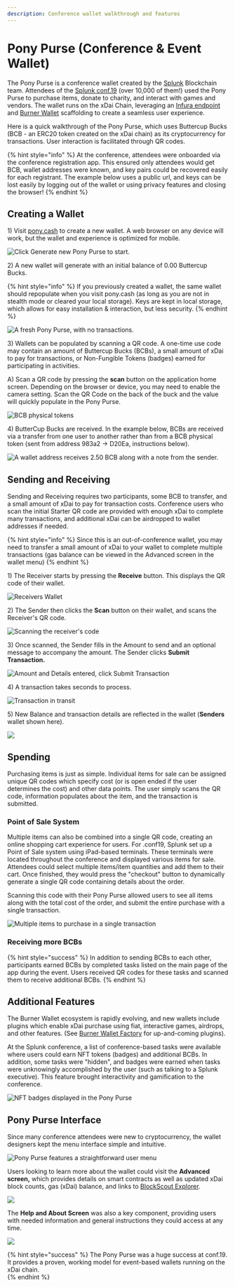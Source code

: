 ```yaml
---
description: Conference wallet walkthrough and features
---
```


# Pony Purse \(Conference & Event Wallet\)

The Pony Purse is a conference wallet created by the [Splunk](https://www.splunk.com/) Blockchain team. Attendees of the [Splunk conf.19](splunk-conference-non-crypto-conference.md) \(over 10,000 of them!\) used the Pony Purse to purchase items, donate to charity, and interact with games and vendors. The wallet runs on the xDai Chain, leveraging an [Infura endpoint](https://blog.infura.io/infura-brings-scale-to-splunk-xdai-pop-up-cryptocurrency-ab53eda62320) and [Burner Wallet](../../../for-users/wallets/burner-wallet.md) scaffolding to create a seamless user experience. 

Here is a quick walkthrough of the Pony Purse, which uses Buttercup Bucks \(BCB - an ERC20 token created on the xDai chain\) as its cryptocurrency for transactions. User interaction is facilitated through QR codes.

{% hint style="info" %}
At the conference, attendees were onboarded via the conference registration app. This ensured only attendees would get BCB, wallet addresses were known, and key pairs could be recovered easily for each registrant. The example below uses a public url, and keys can be lost easily by logging out of the wallet or using privacy features and closing the browser!
{% endhint %}

## Creating a Wallet

1\) Visit  [pony.cash](https://pony.cash) to create a new wallet.  A web browser on any device will work, but the wallet and experience is optimized for mobile. 

![Click Generate new Pony Purse to start.](../../../.gitbook/assets/bb1.png)

2\) A new wallet will generate with an initial balance of 0.00 Buttercup Bucks.

{% hint style="info" %}
If you previously created a wallet, the same wallet should repopulate when you visit pony.cash \(as long as you are not in stealth mode or cleared your local storage\). Keys are kept in local storage, which allows for easy installation & interaction, but less security.
{% endhint %}

![A fresh Pony Purse, with no transactions.](../../../.gitbook/assets/bcb2.png)

3\) Wallets can be populated by scanning a QR code.  A one-time use code may contain an amount of Buttercup Bucks \(BCBs\), a small amount of xDai to pay for transactions, or Non-Fungible Tokens \(badges\) earned for participating in activities. 

A\) Scan a QR code by pressing the **scan** button on the application home screen. Depending on the browser or device, you may need to enable the camera setting. Scan the QR Code on the back of the buck and the value will quickly populate in the Pony Purse.

![BCB physical tokens](../../../.gitbook/assets/bcb1.png)

4\)  ButterCup Bucks are received. In the example below, BCBs are received via a transfer from one user to another rather than from a BCB physical token \(sent from address 983a2 -&gt; D20Ea, instructions below\). 

![A wallet address receives 2.50 BCB along with a note from the sender.](../../../.gitbook/assets/bcb-3.png)

## Sending and Receiving

Sending and Receiving requires two participants, some BCB to transfer, and a small amount of xDai to pay for transaction costs. Conference users who scan the initial Starter QR code are provided with enough xDai to complete many transactions, and additional xDai can be airdropped to wallet addresses if needed.

{% hint style="info" %}
Since this is an out-of-conference wallet, you may need to transfer a small amount of xDai to your wallet to complete multiple transactions \(gas balance can be viewed in the Advanced screen in the wallet menu\)
{% endhint %}

1\) The Receiver starts by pressing the **Receive** button. This displays the QR code of their wallet.

![Receivers Wallet](../../../.gitbook/assets/bcb4.png)

2\) The Sender then clicks the **Scan** button on their wallet, and scans the Receiver's QR code. 

![Scanning the receiver&apos;s code](../../../.gitbook/assets/scanning-qr-code.png)

3\) Once scanned, the Sender fills in the Amount to send and an optional message to accompany the amount. The Sender clicks **Submit Transaction.**

![Amount and Details entered, click Submit Transaction](../../../.gitbook/assets/send-1.png)

4\) A transaction takes seconds to process.

![Transaction in transit](../../../.gitbook/assets/processing.png)

5\) New Balance and transaction details are reflected in the wallet \(**Senders** wallet shown here\).

![](../../../.gitbook/assets/check_wallet.png)

## Spending

Purchasing items is just as simple. Individual items for sale can be assigned unique QR codes which specify cost \(or is open ended if the user determines the cost\) and other data points. The user simply scans the QR code, information populates about the item, and the transaction is submitted.

### Point of Sale System

Multiple items can also be combined into a single QR code, creating an online shopping cart experience for users. For .conf19, Splunk set up a Point of Sale system using iPad-based terminals. These terminals were located throughout the conference and displayed various items for sale. Attendees could select multiple items/item quantities and add them to their cart. Once finished, they would press the "checkout" button to dynamically generate a single QR code containing details about the order. 

Scanning this code with their Pony Purse allowed users to see all items along with the total cost of the order, and submit the entire purchase with a single transaction.

![Multiple items to purchase in a single transaction](../../../.gitbook/assets/pnoy.png)

### Receiving more BCBs

{% hint style="success" %}
In addition to sending BCBs to each other, participants earned BCBs by completed tasks listed on the main page of the app during the event. Users received QR codes for these tasks and scanned them to receive additional BCBs. 
{% endhint %}

## Additional Features

The Burner Wallet ecosystem is rapidly evolving, and new wallets include plugins which enable  xDai purchase using fiat, interactive games, airdrops, and other features. \(See [Burner Wallet Factory](../../../for-developers/burner-wallet-factory/) for up-and-coming plugins\). 

At the Splunk conference, a list of conference-based tasks were available where users could earn NFT tokens \(badges\) and additional BCBs. In addition, some tasks were "hidden", and badges were earned when tasks were unknowingly accomplished by the user \(such as talking to a Splunk executive\). This feature brought interactivity and gamification to the conference.

![NFT badges displayed in the Pony Purse](../../../.gitbook/assets/bscb%20%281%29.png)

## Pony Purse Interface

Since many conference attendees were new to cryptocurrency, the wallet designers kept the menu interface simple and intuitive. 

![Pony Purse features a straightforward user menu](../../../.gitbook/assets/simple-menu.png)

Users looking to learn more about the wallet could visit the **Advanced screen,** which provides details on smart contracts as well as updated xDai block counts, gas \(xDai\) balance, and links to [BlockScout Explorer](https://blockscout.com/poa/xdai/). 

![](../../../.gitbook/assets/advanced-menu.png)

The **Help and About Screen** was also a key component, providing users with needed information and general instructions they could access at any time.

![](../../../.gitbook/assets/help-and-about.png)

{% hint style="success" %}
The Pony Purse was a huge success at conf.19.  It provides a proven, working model for event-based wallets running on the xDai chain.  
{% endhint %}



### 



